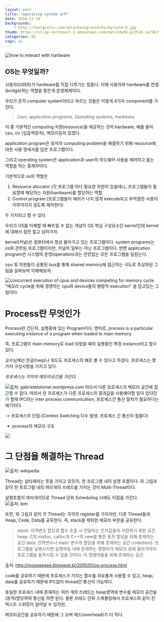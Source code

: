 ```yaml
---
layout: post
title: "operating system 요약"
date: 2016-11-18
backgrounds:
    - http://feelgrafix.com/data/background/background-9.jpg
thumb: https://s3.ap-northeast-2.amazonaws.com/matilda38.github.io/%E1%84%8B%E1%85%B5%E1%84%8C%E1%85%A6%E1%84%92%E1%85%AE%E1%86%AB.jpg
categories: OS
tags: os
---
```

![how to interact with hardware](http://i.dailymail.co.uk/i/pix/2009/07/08/article-1198262-05A2F11C000005DC-856_233x353.jpg)

## OS는 무엇일까?

사용자(USER)가 hardware를 직접 다루기는 힘들다. 이때 사용자와 hardware를 연결(bridge)하는 역할을 맡은게 운영체제이다.

우리가 흔히 computer system이라고 부르는 것들은 이렇게 4가지 component를 가진다.

> *User, application programs, Operating systems, hardware.*

이 중 기본적인 computing 자원(*resource*)을 제공하는 것이 hardware, 예를 들어 cpu, i/o (입출력장치), 메모리등이 있겠다.

application program은 유저의 computing problem을 해결하기 위해 resource에 대한 사용 명세서를 담은 프로그램이다.

그리고 operating system은 application과 user의 하드웨어 사용을 제어하고 돕는 역할을 하는 중재자이다.

기본적으로 os의 역할은

1. Resource allocator (각 프로그램 마다 필요한 자원이 있을테니, 프로그램들이 필요할때 해당하는 자원(hardware)를 할당하는 역할.
2. Control program (프로그램들이 에러가 나지 않게 execute되고 부적절한 사용이 이루어지지 않도록 제어한다)

두 가지라고 할 수 있다.

우리가 OS를 이해할 때 빠뜨릴 수 없는 개념이 OS 핵심 구성요소인 kernel인데 kernel에 대해서 잠깐 짚고 넘어가자.

kernel(커널)은 컴퓨터에서 항상 돌아가고 있는 프로그램이다. system programs는 os와 관련된 프로그램이지만, 커널의 일부는 아닌 프로그램이다. 반면 application program은 시스템의 운영(operation)과는 관련없는 모든 프로그램을 일컫는다.

cpu 및 자원들이 공통된 bus를 통해 shared memory에 접근하는 극도로 추상화된 그림을 살펴보며 이해해보자.

![concurrent execution of cpus and devices competing for memory cycle](https://s3.ap-northeast-2.amazonaws.com/matilda38.github.io/%E1%84%89%E1%85%B3%E1%84%8F%E1%85%B3%E1%84%85%E1%85%B5%E1%86%AB%E1%84%89%E1%85%A3%E1%86%BA+2016-11-20+%E1%84%8B%E1%85%A9%E1%84%92%E1%85%AE+2.48.10.png)
"메모리 cycle을 위해 경쟁하는 cpu와 device들의 병렬적 execution" 을 담고있는 그림이다.


# Process란 무엇인가

Process란 간단히, 실행중에 있는 Program이다. 영어로, process is a particular executing instance of a program when loaded to main memory.

즉, 프로그램이 main memory로 load 되었을 때의 실행중인 특정 instance라고 할수있다.

교수님께선 한글(hwp)나 워드도 프로세스의 예로 볼 수 있다고 하셨다. 프로세스는 몇 가지 구성사항을 가지고 있다.

*프로세스는 각자의 메모리공간을 가진다.*

![출처: gabrieletolomei.wordpress.com](https://gabrieletolomei.files.wordpress.com/2013/10/program_in_memory2.png?w=960)
따라서 다른 프로세스의 메모리 공간에 접근할 수 없다. 따라서 한 프로세스가 다른 프로세스의 결과값을 사용해야할 일이 있다던가 할때 IPC라는 inter process communication, 프로세스간 통신 절차가 필요하다는 얘기이다.

-> 프로세스의 단점.(Context Switching 다수 발생. 프로세스 간 통신이 힘들다)

* process의 메모리 구조

![](https://elgaabeb.files.wordpress.com/2011/01/process_memory_organization.png?w=598&h=464)


# 그 단점을 해결하는 Thread

![출처: wikipedia](http://1.bp.blogspot.com/-IuOPNytNwqc/VMVK_OX4raI/AAAAAAAAACc/ZoDkKILClvk/s1600/2000px-Multithreaded_process.svg.png)

Thread는 실타래라는 뜻을 가지고 있듯이, 한 프로그램 내의 실행 흐름이다. 위 그림과 같이 한 프로그램 내의 여러개의 쓰레드를 가지는 것이 Multi-Thread이다.

실행흐름이 여러개이므로 Thread 단위 Scheduling 시에도 이점을 가진다.
![출처: ibm](http://2.bp.blogspot.com/-3AB4sE53Dfw/VMVNdWa_V0I/AAAAAAAAACo/UAGFO7f6_UA/s1600/euva3a00.p54z.gif)

또한, 위 그림과 같이 각 Thread는 각각의 register를 가지지만, 다른 Thread들과 Heap, Code, Data를 공유한다. 즉, stack을 제외한 메모리 부분을 공유한다.

> stack: 지역변수 할당과 함수 호출 시 전달되는 인자값들의 저장하기 위한 공간
heap: C의 malloc, calloc과 C++의 new를 통한 동적 할당을 위해 존재하는 공간
data: 전역변수나 static 변수의 할당을 위해 존재하는 공간
code(text): 프로그램을 실행시키면 실행파일 내에 존재하는 명령어가 메모리 상에 올라가야지 프로그램을 동작시킬 수 있을 것이다. 이 명령어들을 위해 존재하는 공간.

출처: http://mooneegee.blogspot.kr/2015/01/os-process.html

code를 공유하기 때문에 프로세스가 가지는 함수를 자유롭게 사용할 수 있고, heap, data를 공유하기 때문에 IPC없이 thread간 통신이 가능하다.

동일한 프로세스 내에 존재하는 여러 개의 쓰레드는 heap영역에 변수를 메모리 공간을 (동적)할당하여 통신을 하면 된다. 물론 쓰레드 단위 스케줄링에서 프로세스와 같이 컨텍스트 스위칭이 일어날 수 있지만,

메모리공간을 공유하기 때문에 그 오버 헤드(overhead)가 더 작다.
